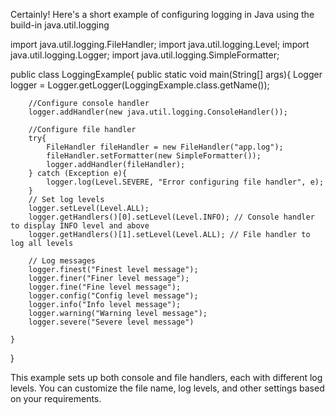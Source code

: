 Certainly! Here's a short example of configuring logging in Java using the build-in java.util.logging

import java.util.logging.FileHandler;
import java.util.logging.Level;
import java.util.logging.Logger;
import java.util.logging.SimpleFormatter;

public class LoggingExample{
    public static void main(String[] args){
        Logger logger = Logger.getLogger(LoggingExample.class.getName());

        //Configure console handler
        logger.addHandler(new java.util.logging.ConsoleHandler());

        //Configure file handler
        try{
            FileHandler fileHandler = new FileHandler("app.log");
            fileHandler.setFormatter(new SimpleFormatter());
            logger.addHandler(fileHandler);
        } catch (Exception e){
            logger.log(Level.SEVERE, "Error configuring file handler", e);
        }
        // Set log levels
        logger.setLevel(Level.ALL);
        logger.getHandlers()[0].setLevel(Level.INFO); // Console handler to display INFO level and above
        logger.getHandlers()[1].setLevel(Level.ALL); // File handler to log all levels

        // Log messages
        logger.finest("Finest level message");
        logger.finer("Finer level message");
        logger.fine("Fine level message");
        logger.config("Config level message");
        logger.info("Info level message");
        logger.warning("Warning level message");
        logger.severe("Severe level message")

    }
}

This example sets up both console and file handlers, each with different log levels. You can customize the file name, log levels, and other settings based on your requirements.